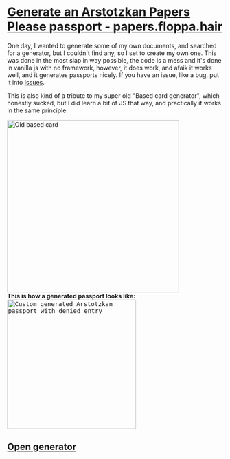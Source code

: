 # [Generate an Arstotzkan Papers Please passport - papers.floppa.hair](https://papers.floppa.hair)

One day, I wanted to generate some of my own documents, and searched for a generator, but I couldn't find any, so I set to create my own one. This was done in the most slap in way possible, the code is a mess and it's done in vanilla js with no framework, however, it does work, and afaik it works well, and it generates passports nicely. If you have an issue, like a bug, put it into [Issues](https://github.com/woodendoors7/papersPleaseDocumentGenerator/issues).


This is also kind of a tribute to my super old "Based card generator", which honestly sucked, but I did learn a bit of JS that way, and practically it works in the same principle.

<img style="width: 400px" src="https://github.com/woodendoors7/woodendoors7.github.io/blob/main/basedcard/basedcard/suscard.png?raw=true" alt="Old based card">


<div>
   <b>This is how a generated passport looks like:</b>
   <br>
<kbd>
  <img style="width: 300px" src="https://github.com/woodendoors7/papersPleaseDocumentGenerator/blob/main/img/lisiakgeneratedpassport.png?raw=true" alt="Custom generated Arstotzkan passport with denied entry">
</kbd>
</div>

## [Open generator](https://papers.floppa.hair)
